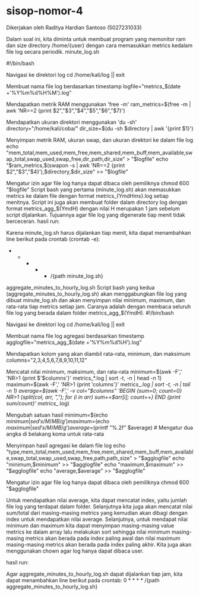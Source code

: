 # sisop-nomor-4

Dikerjakan oleh Raditya Hardian Santoso (5027231033)

Dalam soal ini, kita diminta untuk membuat program yang memonitor ram dan size directory /home/{user} dengan cara memasukkan metrics kedalam file log secara periodik.
minute_log.sh

#!/bin/bash

Navigasi ke direktori log
cd /home/kali/log || exit

Membuat nama file log berdasarkan timestamp
logfile="metrics_$(date +'%Y%m%d%H%M').log"

Mendapatkan metrik RAM menggunakan 'free -m'
ram_metrics=$(free -m | awk 'NR==2 {print $2","$3","$4","$5","$6","$7}')

Mendapatkan ukuran direktori menggunakan 'du -sh'
directory="/home/kali/coba/"
dir_size=$(du -sh $directory | awk '{print $1}')

Menyimpan metrik RAM, ukuran swap, dan ukuran direktori ke dalam file log
echo "mem_total,mem_used,mem_free,mem_shared,mem_buff,mem_available,swap_total,swap_used,swap_free,dir_path,dir_size" > "$logfile"
echo "$ram_metrics,$(swapon -s | awk 'NR==2 {print $2","$3","$4}'),$directory,$dir_size" >> "$logfile"

Mengatur izin agar file log hanya dapat dibaca oleh pemiliknya
chmod 600 "$logfile"
Script bash yang pertama (minute_log.sh) akan memasukkan metrics ke dalam file dengan format metrics_{YmdHms}.log setiap menitnya. Script ini juga akan membuat folder dalam directory log dengan format metrics_agg_$(YmdH) dengan nilai H merupakan 1 jam sebelum script dijalankan. Tujuannya agar file log yang digenerate tiap menit tidak berceceran. hasil run:

Karena minute_log.sh harus dijalankan tiap menit, kita dapat menambahkan line berikut pada crontab (crontab -e):
* * * * * /{path minute_log.sh}

aggregate_minutes_to_hourly_log.sh
Script bash yang kedua (aggregate_minutes_to_hourly_log.sh) akan menggabungkan file log yang dibuat minute_log.sh dan akan menyimpan nilai minimum, maximum, dan rata-rata tiap metrics setiap jam. Caranya adalah dengan membaca seluruh file log yang berada dalam folder metrics_agg_$(YmdH).
#!/bin/bash

Navigasi ke direktori log
cd /home/kali/log || exit

Membuat nama file log agregasi berdasarkan timestamp
agglogfile="metrics_agg_$(date +'%Y%m%d%H').log"

Mendapatkan kolom yang akan diambil rata-rata, minimum, dan maksimum
columns="2,3,4,5,6,7,8,9,10,11,12"

Mencatat nilai minimum, maksimum, dan rata-rata
minimum=$(awk -F',' 'NR>1 {print $'$columns'}' metrics_*.log | sort -t, -n | head -n 1)
maximum=$(awk -F',' 'NR>1 {print $'$columns'}' metrics_*.log | sort -t, -n | tail -n 1)
average=$(awk -F',' -v col="$columns" 'BEGIN {sum=0; count=0} NR>1 {split(col, arr, ","); for (i in arr) sum+=$arr[i]; count++} END {print sum/count}' metrics_*.log)

Mengubah satuan hasil
minimum=$(echo $minimum | sed 's/M/ MB/g')
maximum=$(echo $maximum | sed 's/M/ MB/g')
average=$(printf "%.2f" $average) # Mengatur dua angka di belakang koma untuk rata-rata

Menyimpan hasil agregasi ke dalam file log
echo "type,mem_total,mem_used,mem_free,mem_shared,mem_buff,mem_available,swap_total,swap_used,swap_free,path,path_size" > "$agglogfile"
echo "minimum,$minimum" >> "$agglogfile"
echo "maximum,$maximum" >> "$agglogfile"
echo "average,$average" >> "$agglogfile"

Mengatur izin agar file log hanya dapat dibaca oleh pemiliknya
chmod 600 "$agglogfile"


Untuk mendapatkan nilai average, kita dapat mencatat index, yaitu jumlah file log yang terdapat dalam folder. Selanjutnya kita juga akan mencatat nilai sum/total dari masing-masing metrics yang kemudian akan dibagi dengan index untuk mendapatkan nilai average.
Selanjutnya, untuk mendapat nilai minimum dan maximum kita dapat menyimpan masing-masing value metrics ke dalam array lalu melakukan sort sehingga nilai minimum masing-masing metrics akan berada pada index paling awal dan nilai maximum masing-masing metrics akan berada pada index paling akhir. Kita juga akan menggunakan chown agar log hanya dapat dibaca user.


hasil run:

Agar aggregate_minutes_to_hourly_log.sh dapat dijalankan tiap jam, kita dapat menambahkan line berikut pada crontab:
0 * * * * /{path aggregate_minutes_to_hourly_log.sh}


